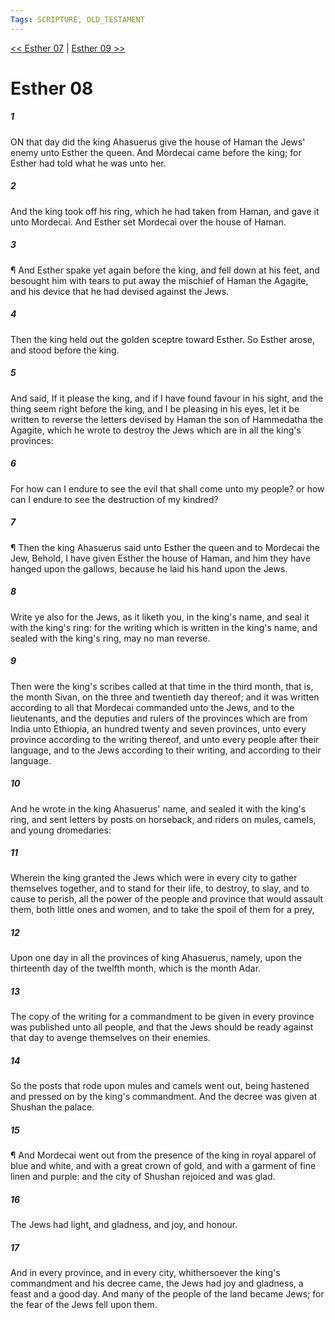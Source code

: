 ```yaml
---
Tags: SCRIPTURE, OLD_TESTAMENT
---
```


[<< Esther 07](OLD_TESTAMENT/17_Esther/Esther_07.md) | [Esther 09 >>](OLD_TESTAMENT/17_Esther/Esther_09.md)

# Esther 08

##### 1
 ON that day did the king Ahasuerus give the house of Haman the Jews' enemy unto Esther the queen.  And Mordecai came before the king; for Esther had told what he was unto her.
##### 2
 And the king took off his ring, which he had taken from Haman, and gave it unto Mordecai.  And Esther set Mordecai over the house of Haman.
##### 3
 ¶ And Esther spake yet again before the king, and fell down at his feet, and besought him with tears to put away the mischief of Haman the Agagite, and his device that he had devised against the Jews.
##### 4
 Then the king held out the golden sceptre toward Esther.  So Esther arose, and stood before the king.
##### 5
 And said, If it please the king, and if I have found favour in his sight, and the thing seem right before the king, and I be pleasing in his eyes, let it be written to reverse the letters devised by Haman the son of Hammedatha the Agagite, which he wrote to destroy the Jews which are in all the king's provinces:
##### 6
 For how can I endure to see the evil that shall come unto my people?  or how can I endure to see the destruction of my kindred?
##### 7
 ¶ Then the king Ahasuerus said unto Esther the queen and to Mordecai the Jew, Behold, I have given Esther the house of Haman, and him they have hanged upon the gallows, because he laid his hand upon the Jews.
##### 8
 Write ye also for the Jews, as it liketh you, in the king's name, and seal it with the king's ring: for the writing which is written in the king's name, and sealed with the king's ring, may no man reverse.
##### 9
 Then were the king's scribes called at that time in the third month, that is, the month Sivan, on the three and twentieth day thereof; and it was written according to all that Mordecai commanded unto the Jews, and to the lieutenants, and the deputies and rulers of the provinces which are from India unto Ethiopia, an hundred twenty and seven provinces, unto every province according to the writing thereof, and unto every people after their language, and to the Jews according to their writing, and according to their language.
##### 10
 And he wrote in the king Ahasuerus' name, and sealed it with the king's ring, and sent letters by posts on horseback, and riders on mules, camels, and young dromedaries:
##### 11
 Wherein the king granted the Jews which were in every city to gather themselves together, and to stand for their life, to destroy, to slay, and to cause to perish, all the power of the people and province that would assault them, both little ones and women, and to take the spoil of them for a prey,
##### 12
 Upon one day in all the provinces of king Ahasuerus, namely, upon the thirteenth day of the twelfth month, which is the month Adar.
##### 13
 The copy of the writing for a commandment to be given in every province was published unto all people, and that the Jews should be ready against that day to avenge themselves on their enemies.
##### 14
 So the posts that rode upon mules and camels went out, being hastened and pressed on by the king's commandment.  And the decree was given at Shushan the palace.
##### 15
 ¶ And Mordecai went out from the presence of the king in royal apparel of blue and white, and with a great crown of gold, and with a garment of fine linen and purple: and the city of Shushan rejoiced and was glad.
##### 16
 The Jews had light, and gladness, and joy, and honour.
##### 17
 And in every province, and in every city, whithersoever the king's commandment and his decree came, the Jews had joy and gladness, a feast and a good day.  And many of the people of the land became Jews; for the fear of the Jews fell upon them.
